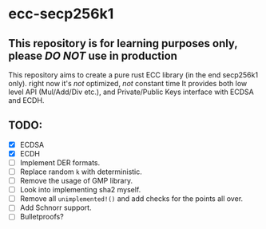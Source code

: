 # ecc-secp256k1

## This repository is for learning purposes only, please *DO NOT* use in production

This repository aims to create a pure rust ECC library (in the end secp256k1 only).
right now it's *not* optimized, *not* constant time
It provides both low level API (Mul/Add/Div etc.), and Private/Public Keys interface with ECDSA and ECDH.


## TODO:
- [x] ECDSA
- [x] ECDH
- [ ] Implement DER formats.
- [ ] Replace random `k` with deterministic.
- [ ] Remove the usage of GMP library.
- [ ] Look into implementing sha2 myself.
- [ ] Remove all `unimplemented!()` and add checks for the points all over.
- [ ] Add Schnorr support.
- [ ] Bulletproofs?
